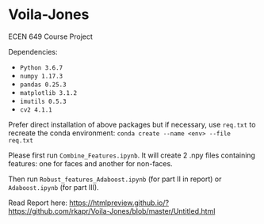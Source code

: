 # Voila-Jones
ECEN 649 Course Project

Dependencies:
- `Python 3.6.7`
- `numpy 1.17.3`
- `pandas 0.25.3`
- `matplotlib 3.1.2`
- `imutils 0.5.3`
- `cv2 4.1.1`

Prefer direct installation of above packages but if necessary, use `req.txt` to recreate the conda environment:
`conda create --name <env> --file req.txt`

Please first run `Combine_Features.ipynb`. It will create 2 .npy files containing features: one for faces and another for non-faces.

Then run `Robust_features_Adaboost.ipynb` (for part II in report) or `Adaboost.ipynb`  (for part III).

Read Report here:
https://htmlpreview.github.io/?https://github.com/rkapr/Voila-Jones/blob/master/Untitled.html
